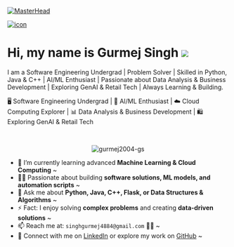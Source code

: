 <!-- Profile Header -->
[![MasterHead](https://cdn.jsdelivr.net/gh/xiaomu-source/xiaomu-source/assets/images/icon.png)](https://github.com/gurmej2004-gs)

[![icon](https://github.com/gurmej2004-gs/gurmej2004-gs/assets/your-image-id)](https://github.com/gurmej2004-gs)



# Hi, my name is Gurmej Singh <img src = "https://user-images.githubusercontent.com/18350557/176309783-0785949b-9127-417c-8b55-ab5a4333674e.gif"/>
I am a Software Engineering Undergrad | Problem Solver | Skilled in Python, Java & C++ | AI/ML Enthusiast | Passionate about Data Analysis & Business Development | Exploring GenAI & Retail Tech | Always Learning & Building.

🖥️ Software Engineering Undergrad | 🤖 AI/ML Enthusiast | ☁️ Cloud Computing Explorer | 📊 Data Analysis & Business Development | 🛍️ Exploring GenAI & Retail Tech
<br>

<br>
  <p align="center">
    <img src="https://komarev.com/ghpvc/?username=gurmej2004-gs&style=for-the-badge&color=blueviolet" alt="gurmej2004-gs" />
  </p>

- 🔭 I’m currently learning advanced **Machine Learning & Cloud Computing** ~  
- 👨‍💻 Passionate about building **software solutions, ML models, and automation scripts** ~  
- 💬 Ask me about **Python, Java, C++, Flask, or Data Structures & Algorithms** ~  
- ⚡ Fact: I enjoy solving **complex problems** and creating **data-driven solutions** ~  
- 📫 Reach me at: `singhgurmej4884@gmail.com` 👏🏻 ~  
- 🔗 Connect with me on [LinkedIn](https://www.linkedin.com/in/gurmej-singh-764821294/) or explore my work on [GitHub](https://github.com/gurmej2004-gs) ~  
<br>
